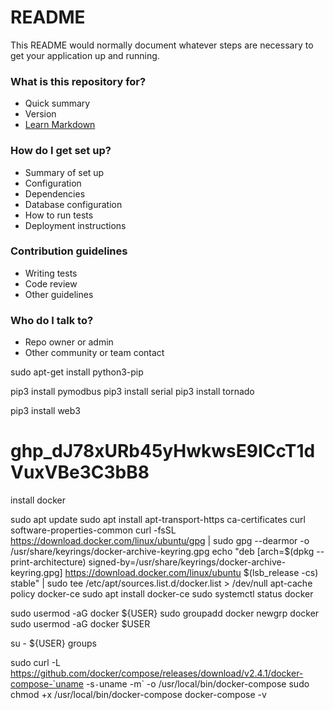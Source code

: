 # README #

This README would normally document whatever steps are necessary to get your application up and running.

### What is this repository for? ###

* Quick summary
* Version
* [Learn Markdown](https://bitbucket.org/tutorials/markdowndemo)

### How do I get set up? ###

* Summary of set up
* Configuration
* Dependencies
* Database configuration
* How to run tests
* Deployment instructions

### Contribution guidelines ###

* Writing tests
* Code review
* Other guidelines

### Who do I talk to? ###

* Repo owner or admin
* Other community or team contact

sudo apt-get install python3-pip

pip3 install pymodbus
pip3 install serial
pip3 install tornado


pip3 install web3

# 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


install docker

sudo apt update
sudo apt install apt-transport-https ca-certificates curl software-properties-common
curl -fsSL https://download.docker.com/linux/ubuntu/gpg | sudo gpg --dearmor -o /usr/share/keyrings/docker-archive-keyring.gpg
echo "deb [arch=$(dpkg --print-architecture) signed-by=/usr/share/keyrings/docker-archive-keyring.gpg] https://download.docker.com/linux/ubuntu $(lsb_release -cs) stable" | sudo tee /etc/apt/sources.list.d/docker.list > /dev/null
apt-cache policy docker-ce
sudo apt install docker-ce
sudo systemctl status docker

sudo usermod -aG docker ${USER}
sudo groupadd docker
newgrp docker
sudo usermod -aG docker $USER

su - ${USER}
groups


sudo curl -L https://github.com/docker/compose/releases/download/v2.4.1/docker-compose-`uname -s`-`uname -m` -o /usr/local/bin/docker-compose
sudo chmod +x /usr/local/bin/docker-compose
docker-compose -v

